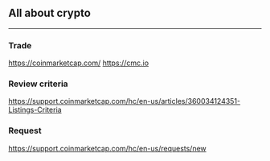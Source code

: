 ## All about crypto
------------------------------

### Trade
https://coinmarketcap.com/
https://cmc.io

### Review criteria
https://support.coinmarketcap.com/hc/en-us/articles/360034124351-Listings-Criteria

### Request
https://support.coinmarketcap.com/hc/en-us/requests/new
